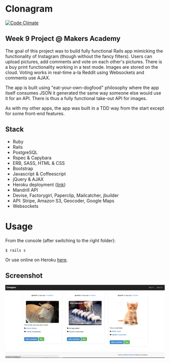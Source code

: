 Clonagram
==========
[![Code Climate](https://codeclimate.com/github/duboff/clonagram.png)](https://codeclimate.com/github/duboff/clonagram)

## Week 9 Project @ Makers Academy

The goal of this project was to build fully functional Rails app mimicking the functionality of Instagram (though without the fancy filters). Users can upload pictures, add comments and vote on each other's pictures. There is a buy print functionality working in a test mode. Images are stored on the cloud. Voting works in real-time a-la Reddit using Websockets and comments use AJAX.

The app is built using "eat-your-own-dogfood" philosophy where the app itself consumes JSON it generated the same way someone else would use it for an API. There is thus a fully functional take-out API for images.

As with my other apps, the app was built in a TDD way from the start except for some front-end features.

## Stack
* Ruby
* Rails
* PostgreSQL
* Rspec & Capybara
* ERB, SASS, HTML & CSS
* Bootstrap
* Javascript & Coffeescript
* jQuery & AJAX
* Heroku deployment ([link](http://clonagram.herokuapp.com/))
* Mandrill API
* Devise, Factorygirl, Paperclip, Mailcatcher, jbuilder
* API: Stripe, Amazon S3, Geocoder, Google Maps
* Websockets

# Usage
From the console (after switching to the right folder):

```
$ rails s
```

Or use online on Heroku [here](http://clonagram.herokuapp.com/).

## Screenshot

![Screenshot](/clonagram.png "Clonagram")



